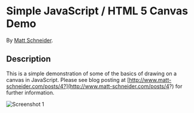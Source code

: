 # Simple JavaScript / HTML 5 Canvas Demo
<!-- If you'd like to use a logo instead uncomment this code and remove the text above this line

  ![Logo](URL to logo img file goes here)

-->

By [Matt Schneider](https://github.com/MBSchneider).

## Description
This is a simple demonstration of some of the basics of drawing on a canvas in JavaScript.  Please see blog posting at [http://www.matt-schneider.com/posts/4?](http://www.matt-schneider.com/posts/4?) for further information.

![Screenshot 1](https://raw.github.com/MBSchneider/simple-canvas-example/master/JSCanvas_Screen_Shot.png)
